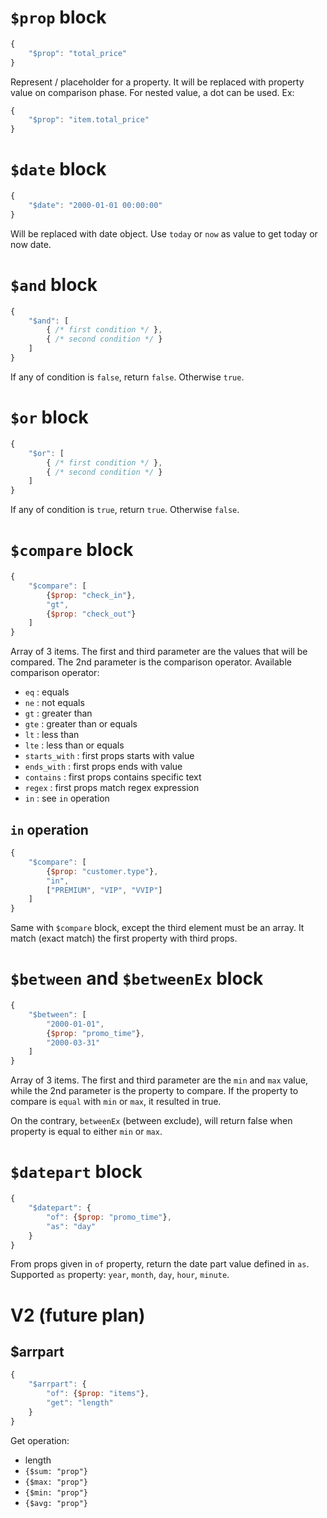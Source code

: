 # `$prop` block

```javascript
{
    "$prop": "total_price"
}
```

Represent / placeholder for a property. It will be replaced with property value on comparison phase. For nested value, a dot can be used. Ex:

```javascript
{
    "$prop": "item.total_price"
}
```

# `$date` block

```javascript
{
    "$date": "2000-01-01 00:00:00"
}
```

Will be replaced with date object. Use `today` or `now` as value to get today or now date.

# `$and` block

```javascript
{
    "$and": [
        { /* first condition */ },
        { /* second condition */ }
    ]
}
```

If any of condition is `false`, return `false`. Otherwise `true`.

# `$or` block

```javascript
{
    "$or": [
        { /* first condition */ },
        { /* second condition */ }
    ]
}
```

If any of condition is `true`, return `true`. Otherwise `false`.

# `$compare` block

```javascript
{
    "$compare": [
        {$prop: "check_in"}, 
        "gt", 
        {$prop: "check_out"}
    ]
}
```

Array of 3 items. The first and third parameter are the values that will be compared. The 2nd parameter is the comparison operator. Available comparison operator:

* `eq`          : equals
* `ne`          : not equals
* `gt`          : greater than
* `gte`         : greater than or equals
* `lt`          : less than
* `lte`         : less than or equals
* `starts_with` : first props starts with value
* `ends_with`   : first props ends with value
* `contains`    : first props contains specific text
* `regex`       : first props match regex expression
* `in`          : see `in` operation

## `in` operation

```javascript
{
    "$compare": [
        {$prop: "customer.type"}, 
        "in", 
        ["PREMIUM", "VIP", "VVIP"]
    ]
}
```

Same with `$compare` block, except the third element must be an array. It match (exact match) the first property with third props.

# `$between` and `$betweenEx` block

```javascript
{
    "$between": [
        "2000-01-01",
        {$prop: "promo_time"},
        "2000-03-31"
    ]
}
```

Array of 3 items. The first and third parameter are the `min` and `max` value, while the 2nd parameter is the property to compare. If the property to compare is `equal` with `min` or `max`, it resulted in true.

On the contrary, `betweenEx` (between exclude), will return false when property is equal to either `min` or `max`.

# `$datepart` block

```javascript
{
    "$datepart": {
        "of": {$prop: "promo_time"},
        "as": "day"
    }
}
```

From props given in `of` property, return the date part value defined in `as`. Supported `as` property: `year`, `month`, `day`, `hour`, `minute`.

# V2 (future plan)

## $arrpart
``` javascript
{
    "$arrpart": {
        "of": {$prop: "items"},
        "get": "length"
    }
}
```

Get operation: 
* length
* `{$sum: "prop"}`
* `{$max: "prop"}`
* `{$min: "prop"}`
* `{$avg: "prop"}`
